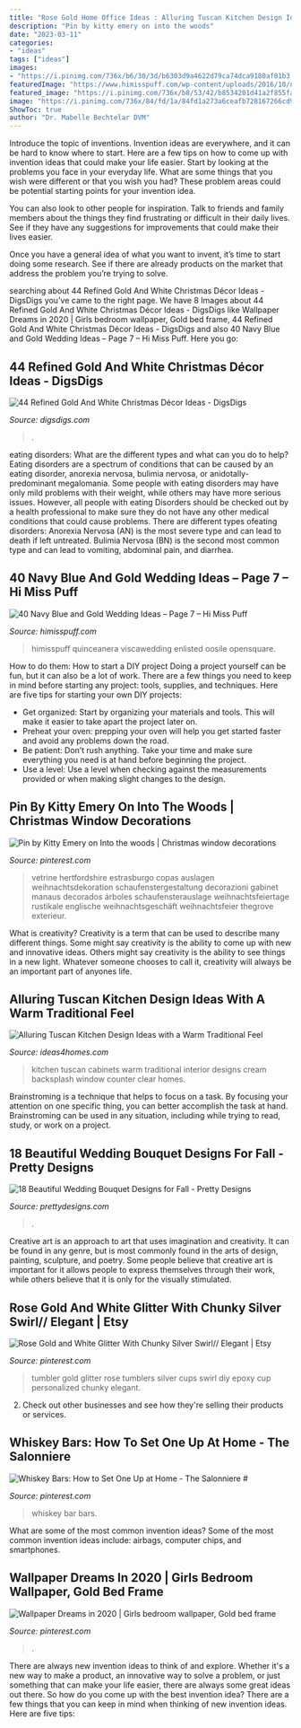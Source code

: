 ```yaml
---
title: "Rose Gold Home Office Ideas : Alluring Tuscan Kitchen Design Ideas With A Warm Traditional Feel"
description: "Pin by kitty emery on into the woods"
date: "2023-03-11"
categories:
- "ideas"
tags: ["ideas"]
images:
- "https://i.pinimg.com/736x/b6/30/3d/b6303d9a4622d79ca74dca9180af81b3.jpg"
featuredImage: "https://www.himisspuff.com/wp-content/uploads/2016/10/navy-and-gold-winter-wedding-table-number.jpg"
featured_image: "https://i.pinimg.com/736x/b8/53/42/b8534201d41a2f855fa6e5a948e5b7d1.jpg"
image: "https://i.pinimg.com/736x/84/fd/1a/84fd1a273a6ceafb728167266cd9fdbe.jpg"
ShowToc: true
author: "Dr. Mabelle Bechtelar DVM"
---
```



Introduce the topic of inventions.
Invention ideas are everywhere, and it can be hard to know where to start. Here are a few tips on how to come up with invention ideas that could make your life easier.
Start by looking at the problems you face in your everyday life. What are some things that you wish were different or that you wish you had? These problem areas could be potential starting points for your invention idea.

You can also look to other people for inspiration. Talk to friends and family members about the things they find frustrating or difficult in their daily lives. See if they have any suggestions for improvements that could make their lives easier.

Once you have a general idea of what you want to invent, it’s time to start doing some research. See if there are already products on the market that address the problem you’re trying to solve.

	

		
searching about 44 Refined Gold And White Christmas Décor Ideas - DigsDigs you've came to the right page. We have 8 Images about 44 Refined Gold And White Christmas Décor Ideas - DigsDigs like Wallpaper Dreams in 2020 | Girls bedroom wallpaper, Gold bed frame, 44 Refined Gold And White Christmas Décor Ideas - DigsDigs and also 40 Navy Blue and Gold Wedding Ideas – Page 7 – Hi Miss Puff. Here you go:
		
    
## 44 Refined Gold And White Christmas Décor Ideas - DigsDigs

<img loading=lazy src="https://www.digsdigs.com/photos/refined-gold-and-white-christmas-decor-ideas-29.jpg" onerror="this.onerror=null;this.src='https://tse4.mm.bing.net/th?id=OIP.ltQYZY1cGdvjeLQLlrS31gHaKD&amp;pid=15.1';" alt="44 Refined Gold And White Christmas Décor Ideas - DigsDigs">

_Source: digsdigs.com_

>. 

	

eating disorders: What are the different types and what can you do to help?
Eating disorders are a spectrum of conditions that can be caused by an eating disorder, anorexia nervosa, bulimia nervosa, or anidotally-predominant megalomania. Some people with eating disorders may have only mild problems with their weight, while others may have more serious issues. However, all people with eating Disorders should be checked out by a health professional to make sure they do not have any other medical conditions that could cause problems. 
There are different types ofeating disorders: Anorexia Nervosa (AN) is the most severe type and can lead to death if left untreated. Bulimia Nervosa (BN) is the second most common type and can lead to vomiting, abdominal pain, and diarrhea.

    
## 40 Navy Blue And Gold Wedding Ideas – Page 7 – Hi Miss Puff

<img loading=lazy src="https://www.himisspuff.com/wp-content/uploads/2016/10/navy-and-gold-winter-wedding-table-number.jpg" onerror="this.onerror=null;this.src='https://tse3.mm.bing.net/th?id=OIP.LwfmevYLUJziCVPtxE2DPQHaLF&amp;pid=15.1';" alt="40 Navy Blue and Gold Wedding Ideas – Page 7 – Hi Miss Puff">

_Source: himisspuff.com_

>himisspuff quinceanera viscawedding enlisted oosile opensquare. 

	

How to do them: How to start a DIY project
Doing a project yourself can be fun, but it can also be a lot of work. There are a few things you need to keep in mind before starting any project: tools, supplies, and techniques. Here are five tips for starting your own DIY projects: 
- Get organized: Start by organizing your materials and tools. This will make it easier to take apart the project later on. 
- Preheat your oven: prepping your oven will help you get started faster and avoid any problems down the road. 
- Be patient: Don’t rush anything. Take your time and make sure everything you need is at hand before beginning the project. 
- Use a level: Use a level when checking against the measurements provided or when making slight changes to the design.

    
## Pin By Kitty Emery On Into The Woods | Christmas Window Decorations

<img loading=lazy src="https://i.pinimg.com/736x/b8/53/42/b8534201d41a2f855fa6e5a948e5b7d1.jpg" onerror="this.onerror=null;this.src='https://tse4.mm.bing.net/th?id=OIP.jiG1giog1tI6_KrrXvKMbwHaLH&amp;pid=15.1';" alt="Pin by Kitty Emery on Into the woods | Christmas window decorations">

_Source: pinterest.com_

>vetrine hertfordshire estrasburgo copas auslagen weihnachtsdekoration schaufenstergestaltung decorazioni gabinet manaus decorados árboles schaufensterauslage weihnachtsfeiertage rustikale englische weihnachtsgeschäft weihnachtsfeier thegrove exterieur. 

	

What is creativity?
Creativity is a term that can be used to describe many different things. Some might say creativity is the ability to come up with new and innovative ideas. Others might say creativity is the ability to see things in a new light. Whatever someone chooses to call it, creativity will always be an important part of anyones life.

    
## Alluring Tuscan Kitchen Design Ideas With A Warm Traditional Feel

<img loading=lazy src="https://www.ideas4homes.com/wp-content/uploads/2015/08/Simple-White-Counter-and-Cabinets-near-Cream-Backsplash-near-Clear-Window-in-Tuscan-Kitchen-Design-Ideas.jpg" onerror="this.onerror=null;this.src='https://tse1.mm.bing.net/th?id=OIP.B8ZJJ7P_PyXkg2TOWL0ALgHaFz&amp;pid=15.1';" alt="Alluring Tuscan Kitchen Design Ideas with a Warm Traditional Feel">

_Source: ideas4homes.com_

>kitchen tuscan cabinets warm traditional interior designs cream backsplash window counter clear homes. 

	

Brainstroming is a technique that helps to focus on a task. By focusing your attention on one specific thing, you can better accomplish the task at hand. Brainstroming can be used in any situation, including while trying to read, study, or work on a project.

    
## 18 Beautiful Wedding Bouquet Designs For Fall - Pretty Designs

<img loading=lazy src="http://www.prettydesigns.com/wp-content/uploads/2014/08/Pretty-Bouquet.jpg" onerror="this.onerror=null;this.src='https://tse1.mm.bing.net/th?id=OIP.fAJp2aDW9vjRulQdQQylFgHaLG&amp;pid=15.1';" alt="18 Beautiful Wedding Bouquet Designs for Fall - Pretty Designs">

_Source: prettydesigns.com_

>. 

	

Creative art is an approach to art that uses imagination and creativity. It can be found in any genre, but is most commonly found in the arts of design, painting, sculpture, and poetry. Some people believe that creative art is important for it allows people to express themselves through their work, while others believe that it is only for the visually stimulated.

    
## Rose Gold And White Glitter With Chunky Silver Swirl// Elegant | Etsy

<img loading=lazy src="https://i.pinimg.com/736x/31/ce/f4/31cef4b74b7ffbd349ca084da4b208fd.jpg" onerror="this.onerror=null;this.src='https://tse1.mm.bing.net/th?id=OIP.flDF69EZnNm7M_76jJ9NjAHaKu&amp;pid=15.1';" alt="Rose Gold and White Glitter With Chunky Silver Swirl// Elegant | Etsy">

_Source: pinterest.com_

>tumbler gold glitter rose tumblers silver cups swirl diy epoxy cup personalized chunky elegant. 

	

2. Check out other businesses and see how they're selling their products or services.

    
## Whiskey Bars: How To Set One Up At Home - The Salonniere #

<img loading=lazy src="https://i.pinimg.com/736x/b6/30/3d/b6303d9a4622d79ca74dca9180af81b3.jpg" onerror="this.onerror=null;this.src='https://tse2.mm.bing.net/th?id=OIP.NYGjykF6eqM8DwM8dpa21QHaK2&amp;pid=15.1';" alt="Whiskey Bars: How to Set One Up at Home - The Salonniere #">

_Source: pinterest.com_

>whiskey bar bars. 

	

What are some of the most common invention ideas?
Some of the most common invention ideas include: airbags, computer chips, and smartphones.

    
## Wallpaper Dreams In 2020 | Girls Bedroom Wallpaper, Gold Bed Frame

<img loading=lazy src="https://i.pinimg.com/736x/84/fd/1a/84fd1a273a6ceafb728167266cd9fdbe.jpg" onerror="this.onerror=null;this.src='https://tse3.mm.bing.net/th?id=OIP.yRsDe1CpOrVKj6Mq7G8hYQHaLF&amp;pid=15.1';" alt="Wallpaper Dreams in 2020 | Girls bedroom wallpaper, Gold bed frame">

_Source: pinterest.com_

>. 

	

There are always new invention ideas to think of and explore. Whether it's a new way to make a product, an innovative way to solve a problem, or just something that can make your life easier, there are always some great ideas out there. So how do you come up with the best invention idea? There are a few things that you can keep in mind when thinking of new invention ideas. Here are five tips: 

